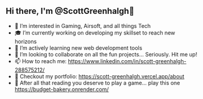 ## Hi there, I'm @ScottGreenhalgh👋

<!--
**ScottGreenhalgh/ScottGreenhalgh** is a ✨ _special_ ✨ repository because its `README.md` (this file) appears on your GitHub profile.

Here are some ideas to get you started:

- 🔭 I’m currently working on ...
- 🌱 I’m currently learning ...
- 👯 I’m looking to collaborate on ...
- 🤔 I’m looking for help with ...
- 💬 Ask me about ...
- 📫 How to reach me: ...
- 😄 Pronouns: ...
- ⚡ Fun fact: ...
-->

- 👀 I’m interested in Gaming, Airsoft, and all things Tech
- 🎓 I’m currently working on developing my skillset to reach new horizons 
- 🌱 I’m actively learning new web development tools
- 💞️ I’m looking to collaborate on all the fun projects... Seriously. Hit me up!
- 📫 How to reach me: https://www.linkedin.com/in/scott-greenhalgh-288575212/
- 🤙 Checkout my portfolio: https://scott-greenhalgh.vercel.app/about
- 🎲 After all that reading you deserve to play a game... play this one https://budget-bakery.onrender.com/
